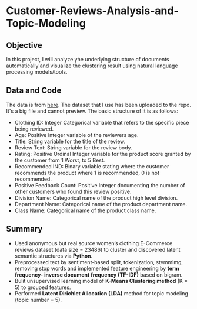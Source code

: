 # Customer-Reviews-Analysis-and-Topic-Modeling

## Objective
In this project, I will analyze yhe underlying structure of documents automatically and visualize the clustering result using natural language processing models/tools. 

## Data and Code
The data is from [here](https://snap.stanford.edu/data/web-Amazon.html). The dataset that I use has been uploaded to the repo. It's a big file and cannot preview. The basic structure of it is as follows: 
- Clothing ID: Integer Categorical variable that refers to the specific piece being reviewed. 
- Age: Positive Integer variable of the reviewers age.
- Title: String variable for the title of the review.
- Review Text: String variable for the review body.
- Rating: Positive Ordinal Integer variable for the product score granted by the customer from 1 Worst, to 5 Best.
- Recommended IND: Binary variable stating where the customer recommends the product where 1 is recommended, 0 is not recommended.
- Positive Feedback Count: Positive Integer documenting the number of other customers who found this review positive.
- Division Name: Categorical name of the product high level division.
- Department Name: Categorical name of the product department name.
- Class Name: Categorical name of the product class name.

## Summary
- Used anonymous but real source women’s clothing E-Commerce reviews dataset (data size = 23486) to cluster and discovered latent semantic structures via **Python**.
- Preprocessed text by sentiment-based split, tokenization, stemmimg, removing stop words and implemented feature engineering by **term frequency- inverse document frequency (TF-IDF)** based on bigram.
- Bulit unsupervised learning model of **K-Means Clustering method** (K = 5) to grouped features.
- Performed **Latent Dirichlet Allocation (LDA)** method for topic modeling (topic number = 5).
